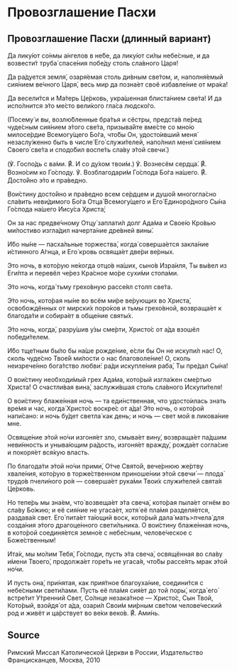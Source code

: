 # Провозглашение Пасхи
## Провозглашение Пасхи (длинный вариант)

Да лику́ют со́нмы а́нгелов в не́бе,
да лику́ют си́лы небе́сные,
и да возвести́т труба́ спасе́ния побе́ду столь сла́вного Царя!

Да ра́дуется земля́, озаря́емая столь ди́вным све́том,
и, наполня́емый сия́нием ве́чного Царя́,
весь мир да позна́ет своё избавле́ние от мра́ка!

Да весели́тся и Ма́терь Це́рковь,
укра́шенная блиста́нием све́та!
И да испо́лнится э́то ме́сто
вели́кого гла́са людско́го.

(Посему́ и вы, возлю́бленные бра́тья и сёстры,
предста́в пе́ред чуде́сным сия́нием э́того све́та,
призыва́йте вме́сте со мно́ю милосе́рдие Всемогу́щего Бо́га,
что́бы Он, удосто́ивший меня́ незаслу́женно
быть в числе́ Его́ служи́телей,
напо́лнил меня́ сия́нием Своего́ све́та
и сподо́бил воспе́ть сла́ву э́той свечи́.)

(℣. Госпо́дь с ва́ми.
℟. И со ду́хом твои́м.)
℣. Вознесём сердца́.
℟. Возно́сим ко Го́споду.
℣. Возблагодари́м Го́спода Бо́га на́шего.
℟. Досто́йно э́то и пра́ведно.

Вои́стину досто́йно и пра́ведно
всем се́рдцем и душо́й
многогла́сно сла́вить неви́димого Бо́га
Отца́ Всемогу́щего
и Его́ Единоро́дного Сы́на
Го́спода на́шего Иису́са Христа́;

Он за нас предве́чному Отцу́ заплати́л долг Ада́ма
и Свое́ю Кро́вью ми́лостиво изгла́дил
начерта́ние дре́вней вины́.

И́бо ны́не — пасха́льные торжества́,
когда́ соверша́ется закла́ние и́стинного А́гнца,
и Его́ кровь освяща́ет две́ри ве́рных.

Это ночь,
в кото́рую не́когда отцо́в на́ших, сыно́в Изра́иля,
Ты вы́вел из Еги́пта
и перевёл че́рез Кра́сное мо́ре сухи́ми стопа́ми.

Э́то ночь,
когда́ тьму грехо́вную рассе́ял столп све́та.

Э́то ночь,
кото́рая ны́не во всём ми́ре
ве́рующих во Христа́,
освобождённых от мирски́х поро́ков и тьмы грехо́вной,
возвраща́ет к благода́ти
и собира́ет в обще́ние святы́х.

Э́то ночь,
когда́, разру́шив у́зы сме́рти,
Христо́с от а́да взошёл победи́телем.

И́бо тще́тным бы́ло бы на́ше рожде́ние,
е́сли бы Он не искупи́л нас!
О, сколь чуде́сно
Твое́й ми́лости о нас благоволе́ние!
О, сколь неизрече́нно бога́тство любви́:
ра́ди искупле́ния раба́, Ты пре́дал Сы́на!

О вои́стину необходи́мый грех Ада́ма,
кото́рый изгла́жен сме́ртью Христа́!
О счастли́вая вина́,
заслужи́вшая столь сла́вного Искупи́теля!

О вои́стину блаже́нная ночь —
та еди́нственная,
что удосто́илась знать вре́мя и час,
когда́ Христо́с воскре́с от а́да!
Э́то ночь,
о кото́рой напи́сано:
и ночь бу́дет светла́ как день;
и ночь — свет мой в ликова́ние мне.

Освяще́ние э́той но́чи
изгоня́ет зло, смыва́ет вину́,
возвраща́ет па́дшим неви́нность
и уныва́ющим ра́дость,
изгоня́ет вражду́, рожда́ет согла́сие
и покоря́ет вся́кую власть.

По благода́ти э́той но́чи
прими́, О́тче Свято́й,
вече́рнюю же́ртву хвале́ния,
кото́рую в торже́ственном приноше́нии э́той свечи́ —
плода́ трудо́в пчели́ного ро́я —
соверша́ет рука́ми Твои́х служи́телей
свята́я Це́рковь.

Но тепе́рь мы зна́ем, что́ возвеща́ет э́та свеча́,
кото́рая пыла́ет огнём во сла́ву Бо́жию;
и её сия́ние не угаса́ет,
хотя́ её пла́мя разделя́ется, раздава́я свет.
Его́ пита́ет та́ющий воск,
кото́рый дала́ мать>пчела́
для созда́ния э́того драгоце́нного свети́льника.
О вои́стину блаже́нная ночь,
в кото́рой соединя́ется земно́е с небе́сным,
челове́ческое с Боже́ственным!

Ита́к, мы мо́лим Тебя́, Го́споди,
пусть э́та свеча́,
освящённая во сла́ву и́мени Твоего́,
продолжа́ет горе́ть не угаса́я,
что́бы рассе́ять мрак э́той но́чи.

И пусть она́, при́нятая, как прия́тное благоуха́ние,
соедини́тся с небе́сными свети́лами.
Пусть её пла́мя сия́ет до той поры́,
когда́ его́ встре́тит У́тренний Свет,
Со́лнце незака́тное — Христо́с, Сын Твой,
Кото́рый, взойдя́ от а́да, озари́л Свои́м ми́рным све́том
челове́ческий род
и живёт и ца́рствует
во ве́ки веко́в.
℟. Ами́нь.

## Source
Римский Миссал Католической Церкви в России, Издательство Францисканцев, Москва, 2010